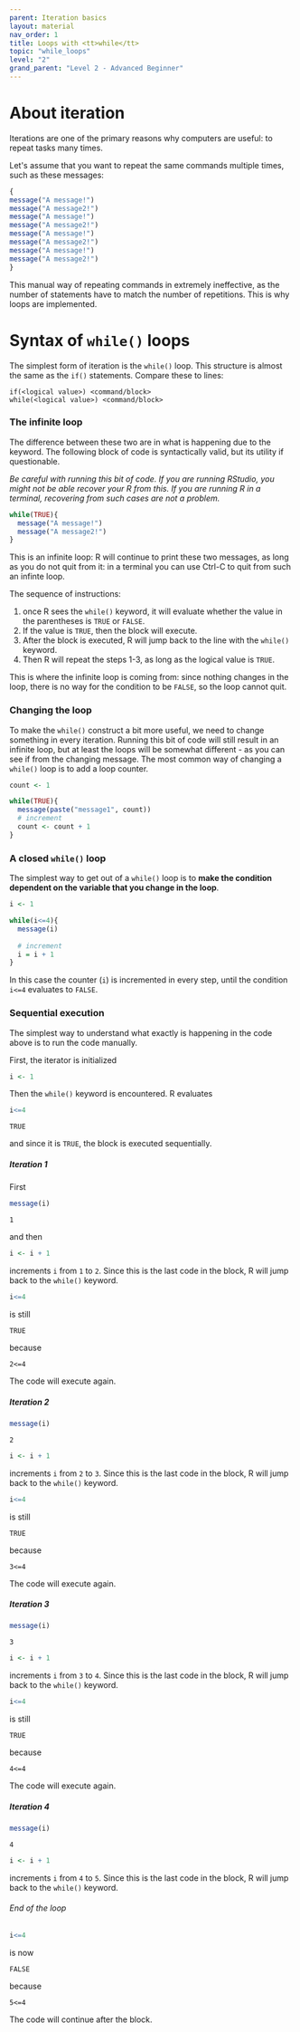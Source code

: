 ```yaml
---
parent: Iteration basics
layout: material 
nav_order: 1
title: Loops with <tt>while</tt> 
topic: "while_loops"
level: "2"
grand_parent: "Level 2 - Advanced Beginner"
---
```


# About iteration

Iterations are one of the primary reasons why computers are useful: to repeat tasks many times. 

Let's assume that you want to repeat the same commands multiple times, such as these messages:

```R
{
message("A message!")
message("A message2!")
message("A message!")
message("A message2!")
message("A message!")
message("A message2!")
message("A message!")
message("A message2!")
}
```

This manual way of repeating commands in extremely ineffective, as the number of statements have to match the number of repetitions. This is why loops are implemented.

# Syntax of `while()` loops

The simplest form of iteration is the `while()` loop. This structure is almost the same as the `if()`  statements. Compare these to lines:

```
if(<logical value>) <command/block>
while(<logical value>) <command/block>
```


### The infinite loop

The difference between these two are in what is happening due to the keyword. The following block of code is syntactically valid, but its utility if questionable. 

*Be careful with running this bit of code. If you are running RStudio, you might not be able recover your R from this. If you are running R in a terminal, recovering from such cases are not a problem.*

```R
while(TRUE){
  message("A message!")
  message("A message2!")
}
```

This is an infinite loop: R will continue to print these two messages, as long as you do not quit from it: in a terminal you can use Ctrl-C to quit from such an infinte loop.

The sequence of instructions:
1. once R sees the `while()` keyword, it will evaluate whether the value in the parentheses is `TRUE` or `FALSE`. 
2. If the value is `TRUE`, then the block will execute.
3. After the block is executed, R will jump back to the line with the `while()` keyword.
4. Then R will repeat the steps 1-3, as long as the logical value is `TRUE`.

This is where the infinite loop is coming from: since nothing changes in the loop, there is no way for the condition to be `FALSE`, so the loop cannot quit.

### Changing the loop 

To make the `while()` construct a bit more useful, we need to change something in every iteration. Running this bit of code will still result in an infinite loop, but at least the loops will be somewhat different - as you can see if from the changing message. The most common way of changing a `while()` loop is to add a loop counter.

```R
count <- 1

while(TRUE){
  message(paste("message1", count))
  # increment
  count <- count + 1
}
```


### A closed `while()` loop

The simplest way to get out of a `while()` loop is to **make the condition dependent on the variable that you change in the loop**. 

```R
i <- 1

while(i<=4){
  message(i)
  
  # increment
  i = i + 1
}
```

In this case the counter (`i`) is incremented in every step, until the condition `i<=4` evaluates to `FALSE`. 

### Sequential execution

The simplest way to understand what exactly is happening in the code above is to run the code manually.

First, the iterator is initialized

```R
i <- 1
```

Then the `while()` keyword is encountered. R evaluates

```R
i<=4
```
```
TRUE
```

and since it is `TRUE`, the block is executed sequentially. 

##### Iteration 1

First 
```R
message(i)
```
```
1
```
and then 
```R
i <- i + 1
```
increments `i` from `1` to `2`. Since this is the last code in the block, R will jump back to the `while()` keyword.

```R
i<=4
```
is still 
```
TRUE
```
because
```
2<=4
```
The code will execute again.

##### Iteration 2

```R
message(i)
```
```
2
```

```R
i <- i + 1
```
increments `i` from `2` to `3`. Since this is the last code in the block, R will jump back to the `while()` keyword.

```R
i<=4
```
is still 
```
TRUE
```
because
```
3<=4
```
The code will execute again.

##### Iteration 3

```R
message(i)
```
```
3
```

```R
i <- i + 1
```
increments `i` from `3` to `4`. Since this is the last code in the block, R will jump back to the `while()` keyword.

```R
i<=4
```
is still 
```
TRUE
```
because
```
4<=4
```
The code will execute again.


##### Iteration 4

```R
message(i)
```
```
4
```

```R
i <- i + 1
```
increments `i` from `4` to `5`. Since this is the last code in the block, R will jump back to the `while()` keyword.


###### End of the loop

```R
i<=4
```
is now  
```
FALSE
```
because
```
5<=4
```

The code will continue after the block.
